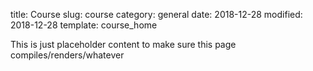 title: Course
slug: course
category: general
date: 2018-12-28
modified: 2018-12-28
template: course_home


This is just placeholder content to make sure this page compiles/renders/whatever